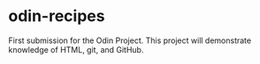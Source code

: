 # odin-recipes

First submission for the Odin Project. This project will demonstrate knowledge of HTML, git, and GitHub.
